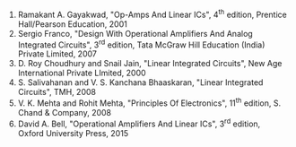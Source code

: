 1. Ramakant A. Gayakwad, "Op-Amps And Linear ICs", 4<sup>th</sup> edition, Prentice Hall/Pearson Education, 2001  
2. Sergio Franco, "Design With Operational Amplifiers And Analog Integrated Circuits", 3<sup>rd</sup> edition, Tata McGraw Hill Education (India) Private Limited, 2007  
3. D. Roy Choudhury and Snail Jain, "Linear Integrated Circuits", New Age International Private LImited, 2000  
4. S. Salivahanan and V. S. Kanchana Bhaaskaran, "Linear Integrated Circuits", TMH, 2008  
5. V. K. Mehta and Rohit Mehta, "Principles Of Electronics", 11<sup>th</sup> edition, S. Chand & Company, 2008  
6. David A. Bell, "Operational Amplifiers And Linear ICs", 3<sup>rd</sup> edition, Oxford University Press, 2015  
